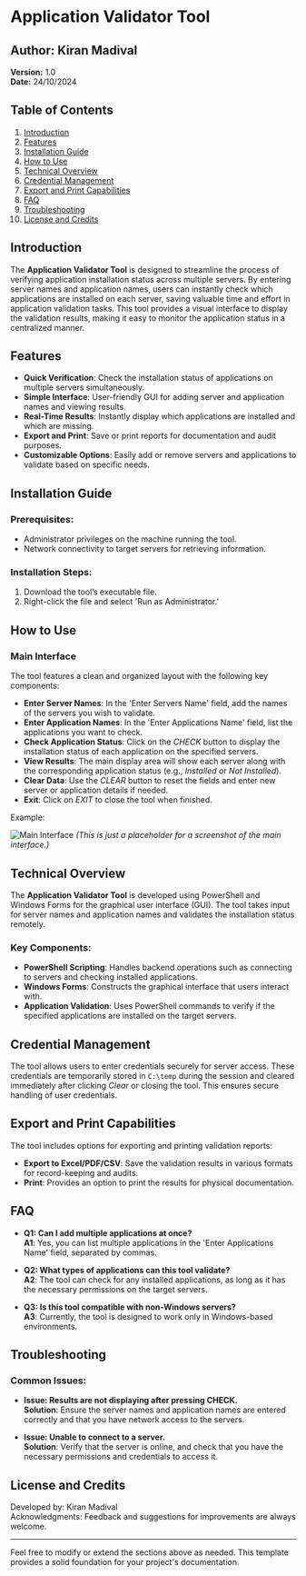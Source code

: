 # Application Validator Tool

## Author: Kiran Madival  
**Version:** 1.0  
**Date:** 24/10/2024  

## Table of Contents
1. [Introduction](#introduction)
2. [Features](#features)
3. [Installation Guide](#installation-guide)
4. [How to Use](#how-to-use)
5. [Technical Overview](#technical-overview)
6. [Credential Management](#credential-management)
7. [Export and Print Capabilities](#export-and-print-capabilities)
8. [FAQ](#faq)
9. [Troubleshooting](#troubleshooting)
10. [License and Credits](#license-and-credits)

## Introduction
The **Application Validator Tool** is designed to streamline the process of verifying application installation status across multiple servers. By entering server names and application names, users can instantly check which applications are installed on each server, saving valuable time and effort in application validation tasks. This tool provides a visual interface to display the validation results, making it easy to monitor the application status in a centralized manner.

## Features
- **Quick Verification**: Check the installation status of applications on multiple servers simultaneously.
- **Simple Interface**: User-friendly GUI for adding server and application names and viewing results.
- **Real-Time Results**: Instantly display which applications are installed and which are missing.
- **Export and Print**: Save or print reports for documentation and audit purposes.
- **Customizable Options**: Easily add or remove servers and applications to validate based on specific needs.

## Installation Guide

### Prerequisites:
- Administrator privileges on the machine running the tool.
- Network connectivity to target servers for retrieving information.

### Installation Steps:
1. Download the tool’s executable file.
2. Right-click the file and select 'Run as Administrator.'

## How to Use

### Main Interface
The tool features a clean and organized layout with the following key components:

- **Enter Server Names**: In the 'Enter Servers Name' field, add the names of the servers you wish to validate.
- **Enter Application Names**: In the 'Enter Applications Name' field, list the applications you want to check.
- **Check Application Status**: Click on the *CHECK* button to display the installation status of each application on the specified servers.
- **View Results**: The main display area will show each server along with the corresponding application status (e.g., *Installed* or *Not Installed*).
- **Clear Data**: Use the *CLEAR* button to reset the fields and enter new server or application details if needed.
- **Exit**: Click on *EXIT* to close the tool when finished.

Example:

![Main Interface](example-image.png)  *(This is just a placeholder for a screenshot of the main interface.)*

## Technical Overview
The **Application Validator Tool** is developed using PowerShell and Windows Forms for the graphical user interface (GUI). The tool takes input for server names and application names and validates the installation status remotely.

### Key Components:
- **PowerShell Scripting**: Handles backend operations such as connecting to servers and checking installed applications.
- **Windows Forms**: Constructs the graphical interface that users interact with.
- **Application Validation**: Uses PowerShell commands to verify if the specified applications are installed on the target servers.

## Credential Management
The tool allows users to enter credentials securely for server access. These credentials are temporarily stored in `C:\temp` during the session and cleared immediately after clicking *Clear* or closing the tool. This ensures secure handling of user credentials.

## Export and Print Capabilities
The tool includes options for exporting and printing validation reports:
- **Export to Excel/PDF/CSV**: Save the validation results in various formats for record-keeping and audits.
- **Print**: Provides an option to print the results for physical documentation.

## FAQ

- **Q1: Can I add multiple applications at once?**  
  **A1**: Yes, you can list multiple applications in the 'Enter Applications Name' field, separated by commas.

- **Q2: What types of applications can this tool validate?**  
  **A2**: The tool can check for any installed applications, as long as it has the necessary permissions on the target servers.

- **Q3: Is this tool compatible with non-Windows servers?**  
  **A3**: Currently, the tool is designed to work only in Windows-based environments.

## Troubleshooting

### Common Issues:
- **Issue: Results are not displaying after pressing CHECK.**  
  **Solution**: Ensure the server names and application names are entered correctly and that you have network access to the servers.

- **Issue: Unable to connect to a server.**  
  **Solution**: Verify that the server is online, and check that you have the necessary permissions and credentials to access it.

## License and Credits
Developed by: Kiran Madival  
Acknowledgments: Feedback and suggestions for improvements are always welcome.

---
Feel free to modify or extend the sections above as needed. This template provides a solid foundation for your project's documentation.
